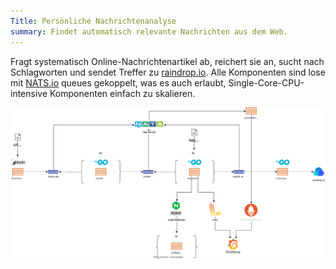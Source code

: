 ```yaml
---
Title: Persönliche Nachrichtenanalyse
summary: Findet automatisch relevante Nachrichten aus dem Web.
---
```


Fragt systematisch Online-Nachrichtenartikel ab, reichert sie an, sucht nach Schlagworten und sendet Treffer zu [raindrop.io](https://raindrop.io/). Alle Komponenten sind lose mit [NATS.io](https://nats.io/) queues gekoppelt, was es auch erlaubt, Single-Core-CPU-intensive Komponenten einfach zu skalieren.

![](architecture.svg)
